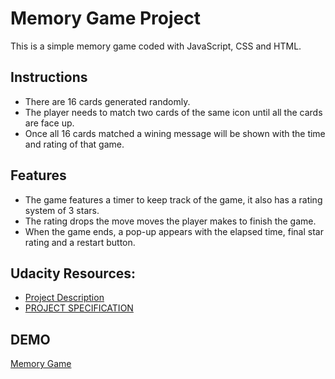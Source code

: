 # Memory Game Project

This is a simple memory game coded with JavaScript, CSS and HTML.

## Instructions

- There are 16 cards generated randomly.
- The player needs to match two cards of the same icon until all the cards are face up.
- Once all 16 cards matched a wining message will be shown with the time and rating of that game.

## Features 

- The game features a timer to keep track of the game, it also has a rating system of 3 stars.
- The rating drops the move moves the player makes to finish the game.
- When the game ends, a pop-up appears with the elapsed time, final star rating and a restart button.

## Udacity Resources:
- [Project Description](https://classroom.udacity.com/nanodegrees/nd001/parts/3d3d1bdc-316b-46c2-bdcf-b713c82804da/modules/677caa06-55d6-444e-a853-08627c5516a7/lessons/4227cbf4-f6ce-4798-a7e5-b1ce3b9e7c33/concepts/0a38769e-8e23-4e3f-9482-d8d1aa80fbb6)
- [PROJECT SPECIFICATION](https://review.udacity.com/#!/rubrics/591/view)

## DEMO
 [Memory Game](https://martamihai88.github.io/Memory-Game/)
